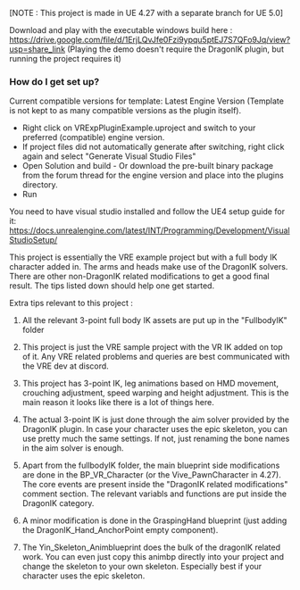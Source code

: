 [NOTE : This project is made in UE 4.27 with a separate branch for UE 5.0]


Download and play with the executable windows build here : https://drive.google.com/file/d/1ErjLQvJfe0Fzi9ypqu5ptEJ7S7QFo9Jq/view?usp=share_link
(Playing the demo doesn't require the DragonIK plugin, but running the project requires it)


### How do I get set up? ###

Current compatible versions for template: Latest Engine Version (Template is not kept to as many compatible versions as the plugin itself).

* Right click on VRExpPluginExample.uproject and switch to your preferred (compatible) engine version.
* If project files did not automatically generate after switching, right click again and select "Generate Visual Studio Files"
* Open Solution and build - Or download the pre-built binary package from the forum thread for the engine version and place into the plugins directory.
* Run

You need to have visual studio installed and follow the UE4 setup guide for it: https://docs.unrealengine.com/latest/INT/Programming/Development/VisualStudioSetup/



This project is essentially the VRE example project but with a full body IK character added in. The arms and heads make use of the DragonIK solvers. There are other non-DragonIK related modifications to get a good final result. The tips listed down should help one get started.


Extra tips relevant to this project :


1. All the relevant 3-point full body IK assets are put up in the "FullbodyIK" folder

2. This project is just the VRE sample project with the VR IK added on top of it. Any
VRE related problems and queries are best communicated with the VRE dev at discord.

3. This project has 3-point IK, leg animations based on HMD movement, crouching adjustment,
speed warping and height adjustment. This is the main reason it looks like there is a lot of things here.

4. The actual 3-point IK is just done through the aim solver provided by the DragonIK plugin.
In case your character uses the epic skeleton, you can use pretty much the same settings. If not,
just renaming the bone names in the aim solver is enough.

5. Apart from the fullbodyIK folder, the main blueprint side modifications are done in the 
BP_VR_Character (or the Vive_PawnCharacter in 4.27). The core events are present inside the
"DragonIK related modifications" comment section. The relevant variabls and functions are put
inside the DragonIK category.

6. A minor modification is done in the GraspingHand blueprint (just adding the DragonIK_Hand_AnchorPoint
empty component).

7. The Yin_Skeleton_Animblueprint does the bulk of the dragonIK related work. You can even just
copy this animbp directly into your project and change the skeleton to your own skeleton. Especially
best if your character uses the epic skeleton.
